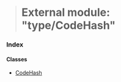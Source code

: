 > # External module: "type/CodeHash"

### Index

#### Classes

* [CodeHash](../classes/_type_codehash_.codehash.md)